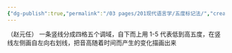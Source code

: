 ```yaml
---
{"dg-publish":true,"permalink":"/03 pages/201现代语言学/五度标记法/","created":"2024-11-30T20:46:05.905+08:00","updated":"2025-03-02T15:14:25.453+08:00"}
---
```


（赵元任）
一条竖线分成四格五个调域，自下而上用 1-5 代表低到高五度，在竖线左侧画自左向右划线，把音高随着时间而产生的变化描画出来